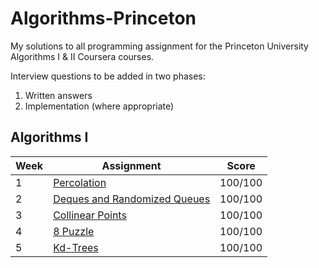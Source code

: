 # Algorithms-Princeton

My solutions to all programming assignment for the Princeton University Algorithms I & II Coursera courses.

Interview questions to be added in two phases:
1) Written answers
2) Implementation (where appropriate) 

## Algorithms I

| Week | Assignment                                                                                                   | Score   |
|------|--------------------------------------------------------------------------------------------------------------|---------|
| 1    | [Percolation](https://coursera.cs.princeton.edu/algs4/assignments/percolation/specification.php)             | 100/100 |
| 2    | [Deques and Randomized Queues](https://coursera.cs.princeton.edu/algs4/assignments/queues/specification.php) | 100/100 |
| 3    | [Collinear Points](https://coursera.cs.princeton.edu/algs4/assignments/collinear/specification.php)          | 100/100 |
| 4    | [8 Puzzle](https://coursera.cs.princeton.edu/algs4/assignments/8puzzle/specification.php)                    | 100/100 |
| 5    | [Kd-Trees](https://coursera.cs.princeton.edu/algs4/assignments/kdtree/specification.php)                     | 100/100 |

